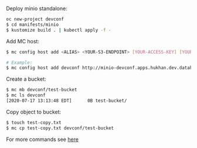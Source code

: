 Deploy minio standalone: 

```bash
oc new-project devconf
$ cd manifests/minio 
$ kustomize build . | kubectl apply -f -
```

Add MC host: 

```bash
$ mc config host add <ALIAS> <YOUR-S3-ENDPOINT> [YOUR-ACCESS-KEY] [YOUR-SECRET-KEY] [--api API-SIGNATURE]

# Example: 
$ mc config host add devconf http://minio-devconf.apps.hukhan.dev.datahub.redhat.com minio minio123 
```

Create a bucket: 
```bash
$ mc mb devconf/test-bucket
$ mc ls devconf
[2020-07-17 13:13:48 EDT]      0B test-bucket/
```

Copy object to bucket: 
```bash
$ touch test-copy.txt
$ mc cp test-copy.txt devconf/test-bucket
```

For more commands see [here](https://docs.min.io/docs/minio-client-quickstart-guide)